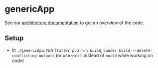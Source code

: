 # genericApp

See our [architecture documentation](./Supporting%20Documents/architecture.md) to get an overview of the code.


## Setup

- in `./genericApp`, run `flutter pub run build_runner build --delete-conflicting-outputs` (or use `watch` instead of `build` while working on code)
